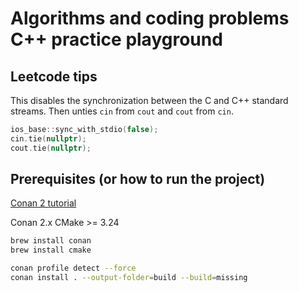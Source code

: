 # Algorithms and coding problems C++ practice playground

## Leetcode tips
This disables the synchronization between the C and C++ standard streams. 
Then unties `cin` from `cout` and `cout` from `cin`.
```c++
ios_base::sync_with_stdio(false);
cin.tie(nullptr);
cout.tie(nullptr);
```

## Prerequisites (or how to run the project)
[Conan 2 tutorial](https://docs.conan.io/2/tutorial/consuming_packages/build_simple_cmake_project.html)

Conan 2.x
CMake >= 3.24

```bash
brew install conan
brew install cmake

conan profile detect --force
conan install . --output-folder=build --build=missing
```
